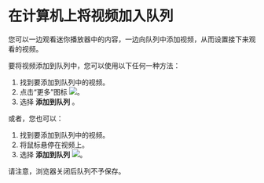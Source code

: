 # 在计算机上将视频加入队列

您可以一边观看迷你播放器中的内容，一边向队列中添加视频，从而设置接下来观看的视频。

要将视频添加到队列中，您可以使用以下任何一种方法：

1. 找到要添加到队列中的视频。
2. 点击“更多”图标 ![](https://lh3.googleusercontent.com/e76r_RF5u4d8F2EpJfsc7taQT9fr9JvJ5yhNtWmVn-Pjr0e8Xif4LxE7mKTJuw=w18)。
3. 选择 **添加到队列** 。

或者，您也可以：

1. 找到要添加到队列中的视频。
2. 将鼠标悬停在视频上。
3. 选择 **添加到队列**  ![](https://lh3.googleusercontent.com/AYt-Kcbzq61yuSswkcRdmzaGtRqzItj725NkoUyxDzfaDI5PMyfhwtVAkIyCY6ozb4M=w20)。

请注意，浏览器关闭后队列不予保存。
